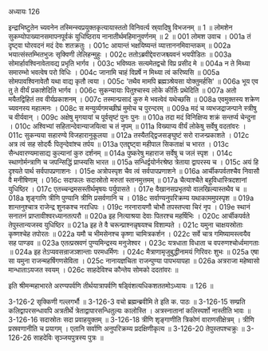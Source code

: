 अध्यायः 126

इन्द्राभिष्टुतेन च्यवनेन तस्मिन्स्वप्रयुक्तकृत्यायास्ततो विनिवर्त्य स्र्यादिषु विभजनम् ॥ 1 ॥ लोमशेन सुकम्योपाख्यानसमापनपूर्वकं युधिष्ठिराय नानातीर्थमहिमानुवर्णनम् ॥ 2 ॥
001 लोमश उवाच ।
001a  तं दृष्ट्वा घोरवदनं मदं देवः शतक्रतुः ।
001c  आयान्तं भक्षयिष्यन्तं व्यात्ताननमिवान्तकम् ॥
002a  भयात्संस्तम्भितभुजः सृक्विणी लेलिहन्मुहुः ।
002c  ततोऽब्रवीद्देवराजश्च्यवनं भयपीडितः ॥
003a  सोमार्हावश्विनावेतावद्य प्रभृति भार्गव ।
003c भविष्यतः सत्यमेतद्वचो विप्र प्रसीद मे ॥
004a न ते मिथ्या समारम्भो भवत्वेष परो विधिः ।
004c जानामि चाहं विप्रर्षे न मिथ्या त्वं करिष्यसि ॥
005a सोमपावश्विनावेतौ यथा वाद्य कृतौ त्वया ।
005c \'तथैव मामपि ब्रह्मञ्श्रेयसा योक्तुमर्हसि\' ॥
006a भूय एव तु ते वीर्यं प्रकाशेदिति भार्गव ।
006c सुकन्यायाः पितुश्चास्य लोके कीर्तिः प्रथेदिति ॥
007a अतो मयैतद्विहितं तव वीर्यप्रकाशनम् ।
007c तस्मान्प्रसादं कुरु मे भवत्वेवं यथेच्छसि ॥
008a एवमुक्तस्य शक्रेण च्यवनस्य महात्मनः ।
008c स मन्युर्व्यगमच्छीघ्रं मुमोच च पुरन्दरम् ॥
009a मदं च व्यभजद्राजन्पाने स्त्रीषु च वीर्यवान् ।
009c अक्षेषु मृगयायां च पूर्वसृष्टं पुनः पुनः ॥
010a तदा मदं विनिक्षिप्य शक्रं सन्तर्प्य चेन्दुना ।
010c अश्विभ्यां सहितान्देवान्याजयित्वा च तं नृपम् ॥
011a विख्याप्य वीर्यं लोकेषु सर्वेषु वदतांवरः ।
011c सुकन्यया सहारण्ये विजहारानुकूलया ॥
012a तस्यैतद्द्विजसङ्घुष्टं सरो राजन्प्रकाशते ।
012c अत्र त्वं सह सोदर्यैः पितृन्देवांश्च तर्पय ॥
013a एतद्दृष्ट्वा महीपाल सिकताक्षं च भारत ।
013c सैन्धवारण्यमासाद्य कुल्यानां कुरु दर्शनम् ॥
014a पुष्करेषु महाराज सर्वेषु च जलं स्पृश ।
014c स्थाणोर्मन्त्राणि च जपन्सिद्धिं प्राप्स्यसि भारत ॥
015a सन्धिर्द्वयोर्नरश्रेष्ठ त्रेताया द्वापरस्य च ।
015c अयं हि दृश्यते पार्थ सर्वपापप्रणाशनः ।
015e अत्रोपस्पृश चैव त्वं सर्वपापप्रणाशने ॥
016a आर्चीकपर्वतश्चैव निवासौ वै मनीषिणाम् ।
016c सदाफलः सदास्रोतो मरुतां स्तानमुत्तमम् ॥
017a चैत्याश्चैते बहुविधास्त्रिदशानां युधिष्ठिर ।
017c एतच्चन्द्रमसस्तीर्थमृषयः पर्युपासते ।
017e वैखानसप्रभृतयो वालखिल्यास्तथैव च ॥
018a शृङ्गाणि त्रीणि पुण्यानि त्रीणि प्रसर्वणानि च ।
018c सर्वाण्यनुपरिक्रम्य यथाकाममुपस्पृश ॥
019a शान्तनुश्चात्र राजेन्द्र शुनकश्च नराधिपः ।
019c नरनारायणौ चोभौ तपस्तप्त्वा चिरं नृप ।
019e स्थानं सनातनं प्राप्तावीश्वरध्यानतत्परौ ॥
020a इह नित्याश्रया देवाः पितरश्च महर्षिभिः ।
020c आर्चीकपर्वते तेपुस्तान्यजस्व युधिष्ठिर ॥
021a इह ते वै चरून्प्राश्नन्नृषयश्च विशाम्पते ।
021c यमुना चाक्षयस्रोताः कृष्णश्चेह तपोरतः ॥
022a यमौ च भीमसेनश्च कृष्णा चामित्रकर्शन ।
022c सर्वे चात्र गमिष्यामस्त्वयैव सह पाण्डव ॥
023a एतत्प्रस्रवणं पुण्यमिन्द्रस्य मनुजेश्वर ।
023c यत्रधाता विधाता च वपरुणश्चोर्ध्वमागताः ॥
024a इह तेऽप्यवसन्राजञ्शान्ताः परमधर्मिणः ।
024c मैत्राणामृजुबुद्धीनामयं गिरिवरः शुभः ॥
025a एषा सा यमुना राजन्महर्षिगणसेविता ।
025c नानायज्ञचिता राजन्पुण्या पापभयापहा ॥
026a अत्रराजा महेष्वासो मान्धाताऽयजत स्वयम् ।
026c साहदेविश्च कौन्तेय सोमको ददतांवरः ॥

इति श्रीमन्महाभारते अरण्यपर्वणि तीर्थयात्रापर्वणि षड्विंशत्यधिकशततमोऽध्यायः ॥ 126 ॥

3-126-2 सृक्किणी गल्लगर्भौ ॥ 3-126-3 वचो ब्रह्मन्ब्रवीमि ते इति क. पाठः ॥ 3-126-15 सम्प्रति कलिद्वापरसन्धावपि अत्रतीर्थे त्रेताद्वापारसन्धितुल्यः कालोस्ति । अत्रस्नातानां कलिस्पर्शो नास्तीति भावः ॥ 3-126-16 सदास्रोतः सदा प्रवाहयुक्तम् ॥ 3-126-18 त्रीणि शृङ्गाणीति त्रिकोणं वाराणसीक्षेत्रम् । त्रीणि प्रस्रवणानीति च प्रयागम् । एतानि सर्वाणि अनुपरिक्रम्य प्रदक्षिणीकृत्य ॥ 3-126-20 तेपुस्तपश्चक्रुः ॥ 3-126-26 साहदेविः सृञ्जयपुत्रस्य पुत्रः ॥